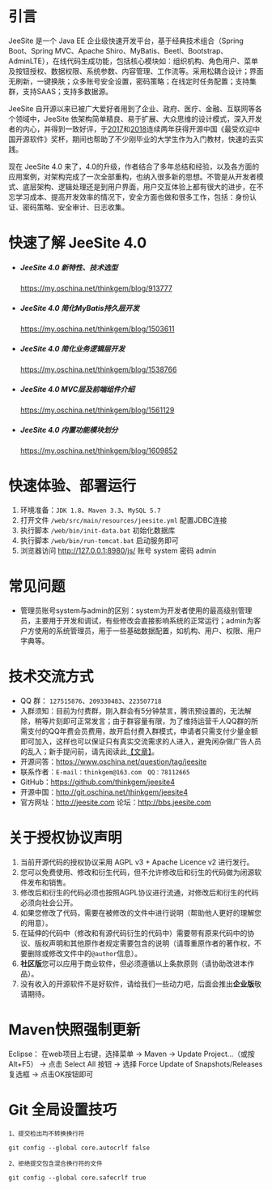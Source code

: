 # 引言

JeeSite 是一个 Java EE 企业级快速开发平台，基于经典技术组合（Spring Boot、Spring MVC、Apache Shiro、MyBatis、Beetl、Bootstrap、AdminLTE），在线代码生成功能，包括核心模块如：组织机构、角色用户、菜单及按钮授权、数据权限、系统参数、内容管理、工作流等。采用松耦合设计；界面无刷新，一键换肤；众多账号安全设置，密码策略；在线定时任务配置；支持集群，支持SAAS；支持多数据源。

JeeSite 自开源以来已被广大爱好者用到了企业、政府、医疗、金融、互联网等各个领域中，JeeSite 依架构简单精良、易于扩展、大众思维的设计模式，深入开发者的内心，并得到一致好评，于[2017](http://www.oschina.net/project/top_cn_2016?sort=1)和[2018](http://www.oschina.net/project/top_cn_2017?sort=1)连续两年获得开源中国《最受欢迎中国开源软件》奖杯，期间也帮助了不少刚毕业的大学生作为入门教材，快速的去实践。

现在 JeeSite 4.0 来了，4.0的升级，作者结合了多年总结和经验，以及各方面的应用案例，对架构完成了一次全部重构，也纳入很多新的思想。不管是从开发者模式、底层架构、逻辑处理还是到用户界面，用户交互体验上都有很大的进步，在不忘学习成本、提高开发效率的情况下，安全方面也做和很多工作，包括：身份认证、密码策略、安全审计、日志收集。

# 快速了解 JeeSite 4.0

* ##### JeeSite 4.0 新特性、技术选型

   <https://my.oschina.net/thinkgem/blog/913777>


* ##### JeeSite 4.0 简化MyBatis持久层开发

   <https://my.oschina.net/thinkgem/blog/1503611>


* ##### JeeSite 4.0 简化业务逻辑层开发

   <https://my.oschina.net/thinkgem/blog/1538766>


* ##### JeeSite 4.0 MVC层及前端组件介绍

   <https://my.oschina.net/thinkgem/blog/1561129>


* ##### JeeSite 4.0 内置功能模块划分

   <https://my.oschina.net/thinkgem/blog/1609852>

# 快速体验、部署运行

1. 环境准备：`JDK 1.8`、`Maven 3.3`、`MySQL 5.7`
2. 打开文件 `/web/src/main/resources/jeesite.yml` 配置JDBC连接
3. 执行脚本 `/web/bin/init-data.bat` 初始化数据库
4. 执行脚本 `/web/bin/run-tomcat.bat` 启动服务即可
5. 浏览器访问 <http://127.0.0.1:8980/js/>  账号 system 密码 admin

# 常见问题

* 管理员账号system与admin的区别：system为开发者使用的最高级别管理员，主要用于开发和调试，有些修改会直接影响系统的正常运行；admin为客户方使用的系统管理员，用于一些基础数据配置，如机构、用户、权限、用户字典等。 

# 技术交流方式

* QQ 群： `127515876`、`209330483`、`223507718` 
* 入群须知：目前为付费群，刚入群会有5分钟禁言，腾讯预设置的，无法解除，稍等片刻即可正常发言；由于群容量有限，为了维持运营千人QQ群的所需支付的QQ年费会员费用，故开启付费入群模式，申请者只需支付少量金额即可加入，这样也可以保证只有真实交流需求的人进入，避免闲杂做广告人员的乱入；新手提问前，请先阅读此[【文章】](http://www.dianbo.org/9238/stone/tiwendezhihui.htm)。
* 开源问答：https://www.oschina.net/question/tag/jeesite
* 联系作者：`E-mail：thinkgem@163.com` &nbsp; `QQ：78112665`
* GitHub：<https://github.com/thinkgem/jeesite4>
* 开源中国：<http://git.oschina.net/thinkgem/jeesite4>
* 官方网址：<http://jeesite.com>  论坛：<http://bbs.jeesite.com>

# 关于授权协议声明

1. 当前开源代码的授权协议采用 AGPL v3 + Apache Licence v2 进行发行。
2. 您可以免费使用、修改和衍生代码，但不允许修改后和衍生的代码做为闭源软件发布和销售。
3. 修改后和衍生的代码必须也按照AGPL协议进行流通，对修改后和衍生的代码必须向社会公开。
4. 如果您修改了代码，需要在被修改的文件中进行说明（帮助他人更好的理解您的用意）。
5. 在延伸的代码中（修改和有源代码衍生的代码中）需要带有原来代码中的协议、版权声明和其他原作者规定需要包含的说明（请尊重原作者的著作权，不要删除或修改文件中的`@author`信息）。
6. **社区版**您可以应用于商业软件，但必须遵循以上条款原则（请协助改进本作品）。
7. 没有收入的开源软件不是好软件，请给我们一些动力吧，后面会推出**企业版**敬请期待。

# Maven快照强制更新

Eclipse： 在web项目上右键，选择菜单 -> Maven -> Update Project...（或按Alt+F5） -> 点击 Select All 按钮 -> 选择 Force Update of Snapshots/Releases 复选框 -> 点击OK按钮即可

# Git 全局设置技巧

```
1、提交检出均不转换换行符

git config --global core.autocrlf false

2、拒绝提交包含混合换行符的文件

git config --global core.safecrlf true
```